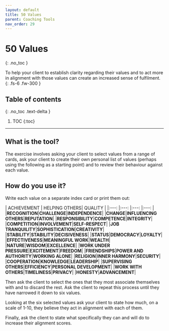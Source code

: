 ```yaml
---
layout: default
title: 50 Values
parent: Coaching Tools
nav_order: 29
---
```


# 50 Values
{: .no_toc }

To help your client to establish clarity regarding their values and to act more in alignment with those values can create an increased sense of fulfilment.
{: .fs-6 .fw-300 }

## Table of contents
{: .no_toc .text-delta }

1. TOC
{:toc}

---

## What is the tool?

The exercise involves asking your client to select values from a range of cards, ask your client to create their own personal list of values (perhaps using the following as a starting point) and to review their behaviour against each value.

## How do you use it?

Write each value on a separate index card or print them out:

| ACHIEVEMENT 	| HELPING OTHERS| QUALITY 	|
|:---:	|:---:	|:---:	|:---:	|
|**RECOGNITION**|**CHALLENGE**|**INDEPENDENCE**|
|**CHANGE**|**INFLUENCING OTHERS**|**REPUTATION**|
|**RESPONSIBILITY**|**COMPETENCE**|**INTEGRITY**|
|**COMPETITION**|**INVOLVEMENT**|**SELF-RESPECT**|
|**JOB TRANQUILITY**|**SOPHISTICATION**|**CREATIVITY**|
|**STABILITY**|**STABILITY**|**DECISIVENESS**|
|**STATUS**|**DEMOCRACY**|**LOYALTY**|
|**EFFECTIVENESS**|**MEANINGFUL WORK**|**WEALTH**|
|**NATURE**|**WISDOM**|**EXCELLENCE**|
|**WORK UNDER PRESSURE**|**EXCITEMENT**|**FREEDOM**|
|**FRIENDSHIPS**|**POWER AND AUTHORITY**|**WORKING ALONE**|
|**RELIGION**|**INNER HARMONY**|**SECURITY**|
|**COOPERATION**|**KNOWLEDGE**|**LEADERSHIP**|
|**SUPERVISING OTHERS**|**EFFICIENCY**|**PERSONAL DEVELOPMENT**|
|**WORK WITH OTHERS**|**TIMELINESS**|**PRIVACY**|
|**HONESTY**|**ADVANCEMENT**|

Then ask the client to select the ones that they most associate themselves with and to discard the rest. Ask the client to repeat this process until they have narrowed it down to six values.

Looking at the six selected values ask your client to state how much, on a scale of 1-10, they believe they act in alignment with each of them.

Finally, ask the client to state what specifically they can and will do to increase their alignment scores.

